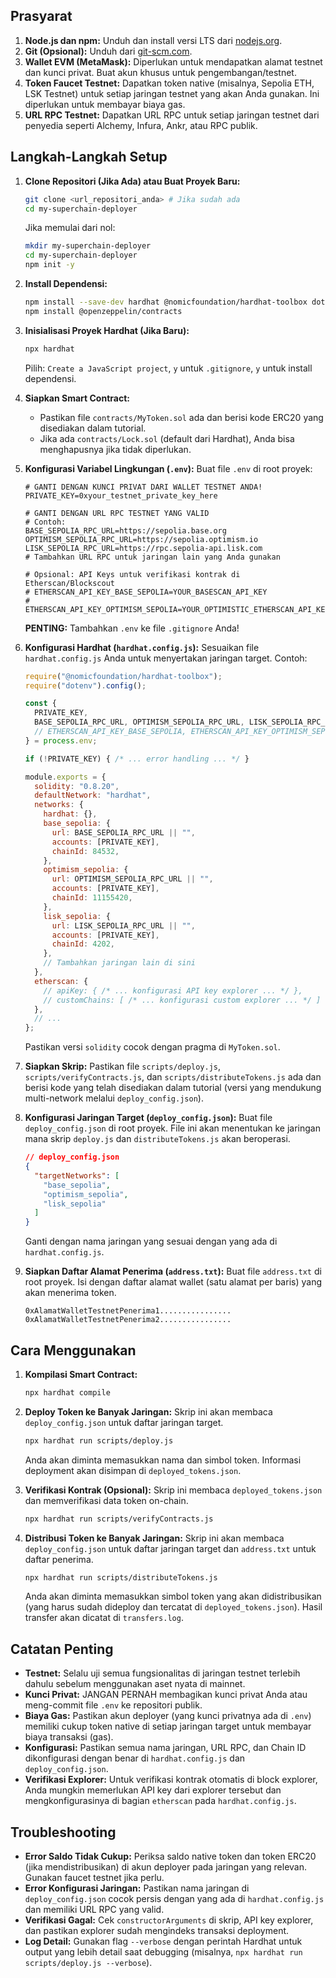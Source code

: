 
## Prasyarat

1.  **Node.js dan npm:** Unduh dan install versi LTS dari [nodejs.org](https://nodejs.org/).
2.  **Git (Opsional):** Unduh dari [git-scm.com](https://git-scm.com/).
3.  **Wallet EVM (MetaMask):** Diperlukan untuk mendapatkan alamat testnet dan kunci privat. Buat akun khusus untuk pengembangan/testnet.
4.  **Token Faucet Testnet:** Dapatkan token native (misalnya, Sepolia ETH, LSK Testnet) untuk setiap jaringan testnet yang akan Anda gunakan. Ini diperlukan untuk membayar biaya gas.
5.  **URL RPC Testnet:** Dapatkan URL RPC untuk setiap jaringan testnet dari penyedia seperti Alchemy, Infura, Ankr, atau RPC publik.

## Langkah-Langkah Setup

1.  **Clone Repositori (Jika Ada) atau Buat Proyek Baru:**
    ```bash
    git clone <url_repositori_anda> # Jika sudah ada
    cd my-superchain-deployer
    ```
    Jika memulai dari nol:
    ```bash
    mkdir my-superchain-deployer
    cd my-superchain-deployer
    npm init -y
    ```

2.  **Install Dependensi:**
    ```bash
    npm install --save-dev hardhat @nomicfoundation/hardhat-toolbox dotenv fs-extra readline-sync
    npm install @openzeppelin/contracts
    ```

3.  **Inisialisasi Proyek Hardhat (Jika Baru):**
    ```bash
    npx hardhat
    ```
    Pilih: `Create a JavaScript project`, `y` untuk `.gitignore`, `y` untuk install dependensi.

4.  **Siapkan Smart Contract:**
    *   Pastikan file `contracts/MyToken.sol` ada dan berisi kode ERC20 yang disediakan dalam tutorial.
    *   Jika ada `contracts/Lock.sol` (default dari Hardhat), Anda bisa menghapusnya jika tidak diperlukan.

5.  **Konfigurasi Variabel Lingkungan (`.env`):**
    Buat file `.env` di root proyek:
    ```env
    # GANTI DENGAN KUNCI PRIVAT DARI WALLET TESTNET ANDA!
    PRIVATE_KEY=0xyour_testnet_private_key_here

    # GANTI DENGAN URL RPC TESTNET YANG VALID
    # Contoh:
    BASE_SEPOLIA_RPC_URL=https://sepolia.base.org
    OPTIMISM_SEPOLIA_RPC_URL=https://sepolia.optimism.io
    LISK_SEPOLIA_RPC_URL=https://rpc.sepolia-api.lisk.com
    # Tambahkan URL RPC untuk jaringan lain yang Anda gunakan

    # Opsional: API Keys untuk verifikasi kontrak di Etherscan/Blockscout
    # ETHERSCAN_API_KEY_BASE_SEPOLIA=YOUR_BASESCAN_API_KEY
    # ETHERSCAN_API_KEY_OPTIMISM_SEPOLIA=YOUR_OPTIMISTIC_ETHERSCAN_API_KEY
    ```
    **PENTING:** Tambahkan `.env` ke file `.gitignore` Anda!

6.  **Konfigurasi Hardhat (`hardhat.config.js`):**
    Sesuaikan file `hardhat.config.js` Anda untuk menyertakan jaringan target. Contoh:
    ```javascript
    require("@nomicfoundation/hardhat-toolbox");
    require("dotenv").config();

    const {
      PRIVATE_KEY,
      BASE_SEPOLIA_RPC_URL, OPTIMISM_SEPOLIA_RPC_URL, LISK_SEPOLIA_RPC_URL,
      // ETHERSCAN_API_KEY_BASE_SEPOLIA, ETHERSCAN_API_KEY_OPTIMISM_SEPOLIA
    } = process.env;

    if (!PRIVATE_KEY) { /* ... error handling ... */ }

    module.exports = {
      solidity: "0.8.20",
      defaultNetwork: "hardhat",
      networks: {
        hardhat: {},
        base_sepolia: {
          url: BASE_SEPOLIA_RPC_URL || "",
          accounts: [PRIVATE_KEY],
          chainId: 84532,
        },
        optimism_sepolia: {
          url: OPTIMISM_SEPOLIA_RPC_URL || "",
          accounts: [PRIVATE_KEY],
          chainId: 11155420,
        },
        lisk_sepolia: {
          url: LISK_SEPOLIA_RPC_URL || "",
          accounts: [PRIVATE_KEY],
          chainId: 4202,
        },
        // Tambahkan jaringan lain di sini
      },
      etherscan: {
        // apiKey: { /* ... konfigurasi API key explorer ... */ },
        // customChains: [ /* ... konfigurasi custom explorer ... */ ]
      },
      // ...
    };
    ```
    Pastikan versi `solidity` cocok dengan pragma di `MyToken.sol`.

7.  **Siapkan Skrip:**
    Pastikan file `scripts/deploy.js`, `scripts/verifyContracts.js`, dan `scripts/distributeTokens.js` ada dan berisi kode yang telah disediakan dalam tutorial (versi yang mendukung multi-network melalui `deploy_config.json`).

8.  **Konfigurasi Jaringan Target (`deploy_config.json`):**
    Buat file `deploy_config.json` di root proyek. File ini akan menentukan ke jaringan mana skrip `deploy.js` dan `distributeTokens.js` akan beroperasi.
    ```json
    // deploy_config.json
    {
      "targetNetworks": [
        "base_sepolia",
        "optimism_sepolia",
        "lisk_sepolia"
      ]
    }
    ```
    Ganti dengan nama jaringan yang sesuai dengan yang ada di `hardhat.config.js`.

9.  **Siapkan Daftar Alamat Penerima (`address.txt`):**
    Buat file `address.txt` di root proyek. Isi dengan daftar alamat wallet (satu alamat per baris) yang akan menerima token.
    ```
    0xAlamatWalletTestnetPenerima1................
    0xAlamatWalletTestnetPenerima2................
    ```

## Cara Menggunakan

1.  **Kompilasi Smart Contract:**
    ```bash
    npx hardhat compile
    ```

2.  **Deploy Token ke Banyak Jaringan:**
    Skrip ini akan membaca `deploy_config.json` untuk daftar jaringan target.
    ```bash
    npx hardhat run scripts/deploy.js
    ```
    Anda akan diminta memasukkan nama dan simbol token. Informasi deployment akan disimpan di `deployed_tokens.json`.

3.  **Verifikasi Kontrak (Opsional):**
    Skrip ini membaca `deployed_tokens.json` dan memverifikasi data token on-chain.
    ```bash
    npx hardhat run scripts/verifyContracts.js
    ```

4.  **Distribusi Token ke Banyak Jaringan:**
    Skrip ini akan membaca `deploy_config.json` untuk daftar jaringan target dan `address.txt` untuk daftar penerima.
    ```bash
    npx hardhat run scripts/distributeTokens.js
    ```
    Anda akan diminta memasukkan simbol token yang akan didistribusikan (yang harus sudah dideploy dan tercatat di `deployed_tokens.json`). Hasil transfer akan dicatat di `transfers.log`.

## Catatan Penting

*   **Testnet:** Selalu uji semua fungsionalitas di jaringan testnet terlebih dahulu sebelum menggunakan aset nyata di mainnet.
*   **Kunci Privat:** JANGAN PERNAH membagikan kunci privat Anda atau meng-commit file `.env` ke repositori publik.
*   **Biaya Gas:** Pastikan akun deployer (yang kunci privatnya ada di `.env`) memiliki cukup token native di setiap jaringan target untuk membayar biaya transaksi (gas).
*   **Konfigurasi:** Pastikan semua nama jaringan, URL RPC, dan Chain ID dikonfigurasi dengan benar di `hardhat.config.js` dan `deploy_config.json`.
*   **Verifikasi Explorer:** Untuk verifikasi kontrak otomatis di block explorer, Anda mungkin memerlukan API key dari explorer tersebut dan mengkonfigurasinya di bagian `etherscan` pada `hardhat.config.js`.

## Troubleshooting

*   **Error Saldo Tidak Cukup:** Periksa saldo native token dan token ERC20 (jika mendistribusikan) di akun deployer pada jaringan yang relevan. Gunakan faucet testnet jika perlu.
*   **Error Konfigurasi Jaringan:** Pastikan nama jaringan di `deploy_config.json` cocok persis dengan yang ada di `hardhat.config.js` dan memiliki URL RPC yang valid.
*   **Verifikasi Gagal:** Cek `constructorArguments` di skrip, API key explorer, dan pastikan explorer sudah mengindeks transaksi deployment.
*   **Log Detail:** Gunakan flag `--verbose` dengan perintah Hardhat untuk output yang lebih detail saat debugging (misalnya, `npx hardhat run scripts/deploy.js --verbose`).
